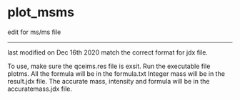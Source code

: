 # plot_msms

edit for ms/ms file 
*************************
last modified on Dec 16th 2020
match the correct format for jdx file.

To use, make sure the qceims.res file is exsit. 
Run the executable file plotms.
All the formula will be in the formula.txt
Integer mass will be in the result.jdx file.
The accurate mass, intensity and formula will be in the accuratemass.jdx file.

